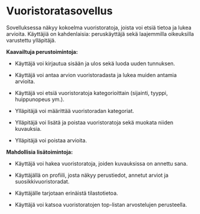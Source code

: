 # Vuoristoratasovellus

Sovelluksessa näkyy kokoelma vuoristoratoja, joista voi etsiä tietoa ja lukea arvioita. Käyttäjiä on kahdenlaisia: peruskäyttäjä sekä laajemmilla oikeuksilla varustettu ylläpitäjä.

**Kaavailtuja perustoimintoja:**

* Käyttäjä voi kirjautua sisään ja ulos sekä luoda uuden tunnuksen.

* Käyttäjä voi antaa arvion vuoristoradasta ja lukea muiden antamia arvioita.

* Käyttäjä voi etsiä vuoristoratoja kategorioittain (sijainti, tyyppi, huippunopeus ym.).

* Ylläpitäjä voi määrittää vuoristoradan kategoriat.

* Ylläpitäjä voi lisätä ja poistaa vuoristoratoja sekä muokata niiden kuvauksia.

* Ylläpitäjä voi poistaa arvioita.


**Mahdollisia lisätoimintoja:**

* Käyttäjä voi hakea vuoristoratoja, joiden kuvauksissa on annettu sana.

* Käyttäjällä on profiili, josta näkyy perustiedot, annetut arviot ja suosikkivuoristoradat.

* Käyttäjälle tarjotaan erinäistä tilastotietoa.

* Käyttäjä voi katsoa vuoristoratojen top-listan arvostelujen perusteella.

